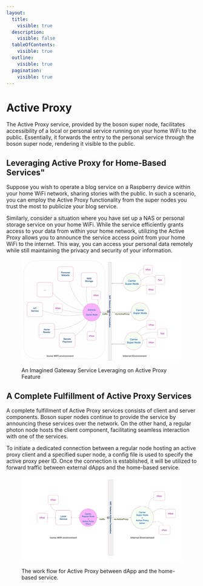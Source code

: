 ```yaml
---
layout:
  title:
    visible: true
  description:
    visible: false
  tableOfContents:
    visible: true
  outline:
    visible: true
  pagination:
    visible: true
---
```


# Active Proxy

The Active Proxy service, provided by the boson super node, facilitates accessibility of a local or personal service running on your home WiFi to the public. Essentially, it forwards the entry to the personal service through the boson super node, rendering it visible to the public.

## Leveraging Active Proxy for Home-Based Services"

Suppose you wish to operate a blog service on a Raspberry device within your home WiFi network, sharing stories with the public. In such a scenario, you can employ the Active Proxy functionality from the super nodes you trust the most to publicize your blog service.

Similarly, consider a situation where you have set up a NAS or personal storage service on your home WiFi. While the service efficiently grants access to your data from within your home network, utilizing the Active Proxy allows you to announce the service access point from your home WiFi to the internet. This way, you can access your personal data remotely while still maintaining the privacy and security of your information.

<figure><img src="../../.gitbook/assets/gateway-service.png" alt=""><figcaption><p>An Imagined Gateway Service Leveraging on Active Proxy Feature</p></figcaption></figure>


## A Complete Fulfillment of Active Proxy Services

A complete fulfillment of Active Proxy services consists of client and server components. Boson super nodes continue to provide the service by announcing these services over the network. On the other hand, a regular photon node hosts the client component, facilitating seamless interaction with one of the services.

To initiate a dedicated connection between a regular node hosting an active proxy client and a specified super node, a config file is used to specify the active proxy peer ID. Once the connection is established, it will be utilized to forward traffic between external dApps and the home-based service.

<figure><img src="../../.gitbook/assets/image (1) (1).png" alt=""><figcaption><p>The work flow for Active Proxy between dApp and the home-based service.</p></figcaption></figure>

